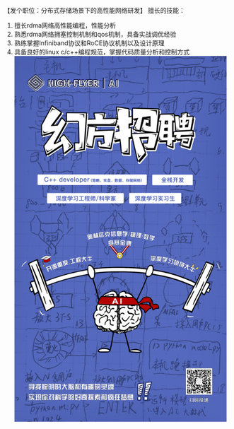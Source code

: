 【发个职位：分布式存储场景下的高性能网络研发】
擅长的技能： 
1. 擅长rdma网络高性能编程，性能分析 
2. 熟悉rdma网络拥塞控制机制和qos机制，具备实战调优经验 
3. 熟练掌握Infiniband协议和RoCE协议机制以及设计原理 
4. 具备良好的linux c/c++编程规范，掌握代码质量分析和控制方式
![job posting](https://github.com/cherryhanminmin/cherryhanminmin/blob/main/job%20posting.png)
